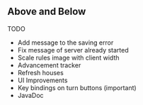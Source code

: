 ## Above and Below  

TODO
 - Add message to the saving error
 - Fix message of server already started
 - Scale rules image with client width 
 - Advancement tracker
 - Refresh houses
 - UI Improvements
 - Key bindings on turn buttons (important)
 - JavaDoc
